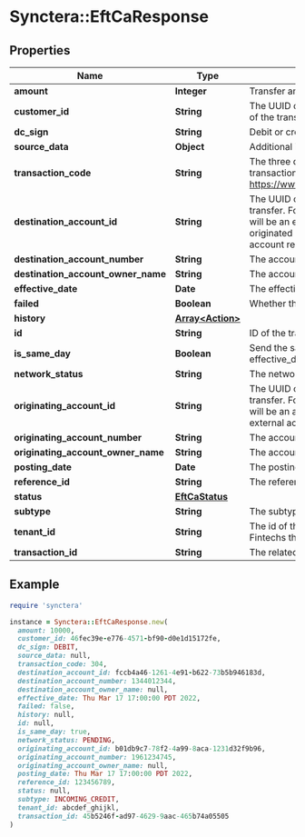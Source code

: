 # Synctera::EftCaResponse

## Properties

| Name | Type | Description | Notes |
| ---- | ---- | ----------- | ----- |
| **amount** | **Integer** | Transfer amount in cents |  |
| **customer_id** | **String** | The UUID of the Synctera customer resource that is the originator of the transfer.  |  |
| **dc_sign** | **String** | Debit or credit sign |  |
| **source_data** | **Object** | Additional information to be added to the transfer | [optional] |
| **transaction_code** | **String** | The three digit transaction code that identifies the type of transaction. More information can be found here: https://www.payments.ca/sites/default/files/standard007eng.pdf.  |  |
| **destination_account_id** | **String** | The UUID of the Synctera account that is the destination of the transfer. For a transfer originated by the Synctera platform, this will be an external account resource, while for a transfer originated by the external account, this account will be an account resource.  |  |
| **destination_account_number** | **String** | The account number of the destination account. |  |
| **destination_account_owner_name** | **String** | The account owner name of the destination account. |  |
| **effective_date** | **Date** | The effective date of the transaction once it gets posted |  |
| **failed** | **Boolean** | Whether the transfer failed or not. | [optional] |
| **history** | [**Array&lt;Action&gt;**](Action.md) |  | [optional] |
| **id** | **String** | ID of the transfer |  |
| **is_same_day** | **Boolean** | Send the same day (use only is_same_day without specific effective_date). |  |
| **network_status** | **String** | The network status of the transfer. | [optional] |
| **originating_account_id** | **String** | The UUID of the Synctera account that is the origination of the transfer. For a transfer originated by the Synctera platform, this will be an account resource, while for a transfer originated by the external account, this will be an external account resource.  |  |
| **originating_account_number** | **String** | The account number of the originating account. |  |
| **originating_account_owner_name** | **String** | The account owner name of the origination account. |  |
| **posting_date** | **Date** | The posting date of the transaction once it gets posted | [optional] |
| **reference_id** | **String** | The reference id of the transfer. |  |
| **status** | [**EftCaStatus**](EftCaStatus.md) |  |  |
| **subtype** | **String** | The subtype of the transfer |  |
| **tenant_id** | **String** | The id of the tenant containing the resource. This is relevant for Fintechs that have multiple workspaces.  |  |
| **transaction_id** | **String** | The related transaction id of the transfer. | [optional] |

## Example

```ruby
require 'synctera'

instance = Synctera::EftCaResponse.new(
  amount: 10000,
  customer_id: 46fec39e-e776-4571-bf90-d0e1d15172fe,
  dc_sign: DEBIT,
  source_data: null,
  transaction_code: 304,
  destination_account_id: fccb4a46-1261-4e91-b622-73b5b946183d,
  destination_account_number: 1344012344,
  destination_account_owner_name: null,
  effective_date: Thu Mar 17 17:00:00 PDT 2022,
  failed: false,
  history: null,
  id: null,
  is_same_day: true,
  network_status: PENDING,
  originating_account_id: b01db9c7-78f2-4a99-8aca-1231d32f9b96,
  originating_account_number: 1961234745,
  originating_account_owner_name: null,
  posting_date: Thu Mar 17 17:00:00 PDT 2022,
  reference_id: 123456789,
  status: null,
  subtype: INCOMING_CREDIT,
  tenant_id: abcdef_ghijkl,
  transaction_id: 45b5246f-ad97-4629-9aac-465b74a05505
)
```

